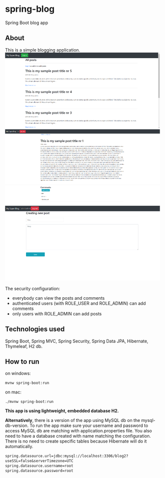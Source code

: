 # spring-blog
Spring Boot blog app
## About
This is a simple blogging application.
![alt text](pics/1.png)
![alt text](pics/2.png)
![alt text](pics/3.png)

The security configuration:
- everybody can view the posts and comments
- authenticated users (with ROLE_USER and ROLE_ADMIN) can add comments
- only users with ROLE_ADMIN can add posts
## Technologies used
Spring Boot, Spring MVC, Spring Security, Spring Data JPA, Hibernate, Thymeleaf, H2 db.
## How to run

on windows:
```
mvnw spring-boot:run
```
on mac:
```
./mvnw spring-boot:run
```


**This app is using lightweight, embedded database H2.**

**Alternatively**, there is a version of the app using MySQL db on the mysql-db-version. To run the app make sure your username and password to access MySQL db are matching with application.properties file. 
You also need to have a database created with name matching the configuration. 
There is no need to create specific tables because Hibernate will do it automatically.
```
spring.datasource.url=jdbc:mysql://localhost:3306/blog2?useSSL=false&serverTimezone=UTC
spring.datasource.username=root
spring.datasource.password=root
```
